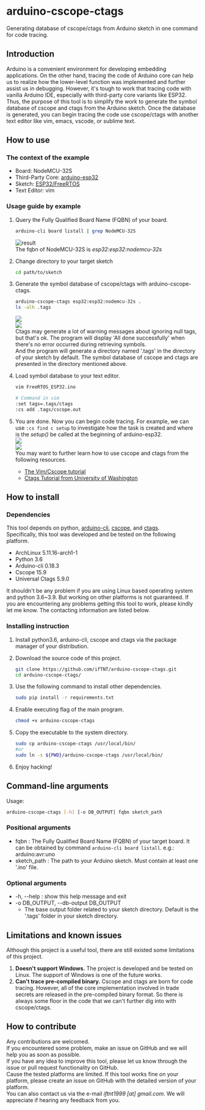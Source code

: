 # arduino-cscope-ctags

Generating database of cscope/ctags from Arduino sketch in one command for code tracing.

## Introduction

Arduino is a convenient environment for developing embedding applications. On the other hand, tracing the code of Arduino core can help us to realize how the lower-level function was implemented and further assist us in debugging. However, it's tough to work that tracing code with vanilla Arduino IDE, especially with third-party core variants like ESP32.  
Thus, the purpose of this tool is to simplify the work to generate the symbol database of cscope and ctags from the Arduino sketch. Once the database is generated, you can begin tracing the code use cscope/ctags with another text editor like vim, emacs, vscode, or sublime text.

## How to use

### The context of the example

- Board: NodeMCU-32S
- Third-Party Core: [arduino-esp32](https://github.com/espressif/arduino-esp32/tree/1.0.6)
- Sketch: [ESP32/FreeRTOS](https://github.com/espressif/arduino-esp32/blob/1.0.6/libraries/ESP32/examples/FreeRTOS/FreeRTOS.ino)
- Text Editor: vim

### Usage guide by example

1. Query the Fully Qualified Board Name (FQBN) of your board.

   ```bash
   arduino-cli board listall | grep NodeMCU-32S
   ```

   ![result](https://i.imgur.com/qfcC3KT.png)  
   The fqbn of NodeMCU-32S is _esp32:esp32:nodemcu-32s_

2. Change directory to your target sketch

   ```bash
   cd path/to/sketch
   ```

3. Generate the symbol database of cscope/ctags with arduino-cscope-ctags.

   ```bash
   arduino-cscope-ctags esp32:esp32:nodemcu-32s .
   ls -alh .tags
   ```

   ![](https://i.imgur.com/VOyidp2.png)  
   ![](https://i.imgur.com/uZhXUCx.png)  
   Ctags may generate a lot of warning messages about ignoring null tags, but that's ok. The program will display 'All done successfully' when there's no error occurred during retrieving symbols.  
   And the program will generate a directory named '.tags' in the directory of your sketch by default. The symbol database of cscope and ctags are presented in the directory mentioned above.

4. Load symbol database to your text editor.

   ```bash
   vim FreeRTOS_ESP32.ino

   # Command in vim
   :set tags=.tags/ctags
   :cs add .tags/cscope.out
   ```

5. You are done.
   Now you can begin code tracing. For example, we can use `:cs find c setup` to investigate how the task is created and where is the _setup()_ be called at the beginning of arduino-esp32.  
   ![](https://i.imgur.com/3t7I1MW.png)  
   ![](https://i.imgur.com/tzK9sda.png)  
   You may want to further learn how to use cscope and ctags from the following resources.
   - [The Vim/Cscope tutorial](http://cscope.sourceforge.net/cscope_vim_tutorial.html)
   - [Ctags Tutorial from University of Washington](https://courses.cs.washington.edu/courses/cse451/10au/tutorials/tutorial_ctags.html)

## How to install

### Dependencies

This tool depends on python, [arduino-cli](https://github.com/arduino/arduino-cli), [cscope](http://cscope.sourceforge.net/), and [ctags](https://github.com/universal-ctags/ctags).  
Specifically, this tool was developed and be tested on the following platform.

- ArchLinux 5.11.16-arch1-1
- Python 3.6
- Arduino-cli 0.18.3
- Cscope 15.9
- Universal Ctags 5.9.0

It shouldn't be any problem if you are using Linux based operating system and python 3.6~3.9. But working on other platforms is not guaranteed. If you are encountering any problems getting this tool to work, please kindly let me know. The contacting information are listed below.

### Installing instruction

1. Install python3.6, arduino-cli, cscope and ctags via the package manager of your distribution.
2. Download the source code of this project.

   ```bash
   git clone https://github.com/ifTNT/arduino-cscope-ctags.git
   cd arduino-cscope-ctags/
   ```

3. Use the following command to install other dependencies.

   ```bash
   sudo pip install -r requirements.txt
   ```

4. Enable executing flag of the main program.

   ```bash
   chmod +x arduino-cscope-ctags
   ```

5. Copy the executable to the system directory.

   ```bash
   sudo cp arduino-cscope-ctags /usr/local/bin/
   #or
   sudo ln -s ${PWD}/arduino-cscope-ctags /usr/local/bin/
   ```

6. Enjoy hacking!

## Command-line arguments

Usage:

```bash
arduino-cscope-ctags [-h] [-o DB_OUTPUT] fqbn sketch_path
```

### Positional arguments

- fqbn : The Fully Qualified Board Name (FQBN) of your target board. It can be obtained by command `arduino-cli board listall`. e.g.: arduino:avr:uno
- sketch_path : The path to your Arduino sketch. Must contain at least one '.ino' file.

### Optional arguments

- -h, --help : show this help message and exit
- -o DB_OUTPUT, --db-output DB_OUTPUT
  - The base output folder related to your sketch directory. Default is the '.tags' folder in your sketch directory.

## Limitations and known issues

Although this project is a useful tool, there are still existed some limitations of this project.

1. **Doesn't support Windows.** The project is developed and be tested on Linux. The support of Windows is one of the future works.
2. **Can't trace pre-compiled binary.** Cscope and ctags are born for code tracing. However, all of the core implementation involved in trade secrets are released in the pre-compiled binary format. So there is always some floor in the code that we can't further dig into with cscope/ctags.

## How to contribute

Any contributions are welcomed.  
If you encountered some problem, make an issue on GitHub and we will help you as soon as possible.  
If you have any idea to improve this tool, please let us know through the issue or pull request functionality on GitHub.  
Cause the tested platforms are limited. If this tool works fine on your platform, please create an issue on GitHub with the detailed version of your platform.  
You can also contact us via the e-mail _iftnt1999 [at] gmail.com_. We will appreciate if hearing any feedback from you.
